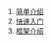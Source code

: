1. [简单介绍](https://github.com/qq576067421/cshotfix/blob/master/doc/pages/home.md)<br>
2. [快速入门](https://github.com/qq576067421/cshotfix/blob/master/doc/pages/quick-start.md)<br>
2. [框架介绍](https://github.com/qq576067421/cshotfix/blob/master/doc/pages/framework-introduction.md)<br>
